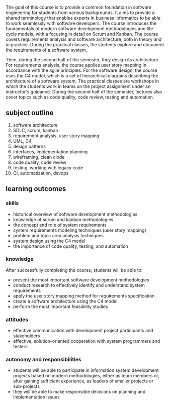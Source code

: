 The goal of this course is to provide a common foundation in software engineering for students from various backgrounds.
It aims to provide a shared terminology that enables experts in business informatics to be able to work seamlessly with software developers.
The course introduces the fundamentals of modern software development methodologies and life cycle models, with a focusing in detail on Scrum and Kanban.
The course covers requirements analysis and software architecture, both in theory and in practice.
During the practical classes, the students explore and document the requirements of a software system.

Then, during the second half of the semester, they design its architecture.
For requirements analysis, the course applies user story mapping in accordance with the agile principles.
For the software design, the course uses the C4 model, which is a set of hierarchical diagrams describing the architecture of a software system.
The practical classes are workshops in which the students work in teams on the project assignment under an instructor's guidance.
During the second half of the semester, lectures also cover topics such as code quality, code review, testing and automation.

## subject outline

1. software architecture
2. SDLC, scrum, kanban
3. requirement analysis, user story mapping
4. UML, C4
5. design patterns
6. interfaces, implementation planning
7. wireframing, clean clode
8. code quality, code review
9. testing, working with legacy code
10. CI, automatization, devops

## learning outcomes

### skills

- historical overview of software development methodologies
- knowledge of scrum and kanban methodologies
- the concept and role of system requirements
- system requirements modeling techniques (user story mapping)
- problem and topic area analysis techniques
- system design using the C4 model
- the importance of code quality, testing, and automation

### knowledge

After successfully completing the course, students will be able to:

- present the most important software development methodologies
- conduct research to effectively identify and understand system requirements
- apply the user story mapping method for requirements specification
- create a software architecture using the C4 model
- perform the most important feasibility studies

### attitudes

- effective communication with development project participants and stakeholders
- effective, solution-oriented cooperation with system programmers and testers

### autonomy and responsibilities

- students will be able to participate in information system development projects based on modern methodologies, either as team members or, after gaining sufficient experience, as leaders of smaller projects or sub-projects
- they will be able to make responsible decisions on planning and implementation issues

